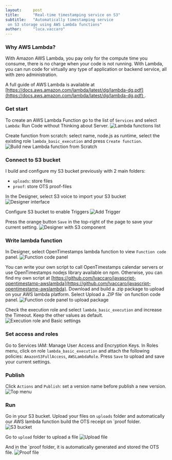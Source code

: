 ```yaml
---
layout:     post
title:      "Real-time timestamping service on S3"
subtitle:   "Automatically timestamping service   
 on S3 storage using AWS Lambda functions"
author:     "luca.vaccaro"
---
```


### Why AWS Lambda?

With Amazon AWS Lambda, you pay only for the compute time you consume, there is no charge when your code is not running. With Lambda, you can run code for virtually any type of application or backend service, all with zero administration. 

A full guide of AWS Lambda is available at [https://docs.aws.amazon.com/lambda/latest/dg/lambda-dg.pdf](https://docs.aws.amazon.com/lambda/latest/dg/lambda-dg.pdf) .


### Get start
To create an AWS Lambda Function go to the list of `Services` and select `Lambda`: Run Code without Thinking about Server.
![Lambda functions list](../img/aws-lambda-functions/1_MWuRFTLiYqfgVK7AOqVDtA.png)

Create function from scratch: select name, node.js as runtime, select the existing role `lambda_basic_execution` and press `Create function`.
![Build new Lambda function from Scratch](../img/aws-lambda-functions/1_dDybh77W8zkMAHW1XtVd0g.png)


### Connect to S3 bucket
I build and configure my S3 bucket previously with 2 main folders: 
* `uploads`: store files
* `proof`: store OTS proof-files

In the Designer, select S3 voice to import your S3 bucket
![Designer interface](../img/aws-lambda-functions/1_7ImATslGO810XJOl2IXHzw.png)


Configure S3 bucket to enable Triggers
![Add Trigger](../img/aws-lambda-functions/1_6ZfbizTSoDEuMxCzQp54_Q.png)

Press the orange button `Save` in the top-right of the page to save your current setting.
![Designer with S3 component](../img/aws-lambda-functions/1_5gqJaKVrKf4LnC5_uelfaQ.png)


### Write lambda function
In Designer, select OpenTimestamps lambda function to view `Function code` panel.
![Function code panel](../img/aws-lambda-functions/1_CQzNxfAN1wshJcAuDgBWkQ.png)

You can write your own script to call OpenTimestamps calendar servers or use OpenTimestamps nodejs library available on npm.
Otherwise, you can find my own script at [https://github.com/lvaccaro/javascript-opentimestamp-awslambda](https://github.com/lvaccaro/javascript-opentimestamp-awslambda).
Download and build a .zip package to upload on your AWS lambda platform. Select Upload a .ZIP file` on function code panel.
![Function code panel to upload package](../img/aws-lambda-functions/1_DjPSQdx--DgRUzNaG8nGdA.png)

Check the execution role and select `lambda_basic_execution` and increase the Timeout. Keep the other values as default.
![Execution role and Basic settings](../img/aws-lambda-functions/1_CDULGlkxhgzD3sLOyDTUjg.png)


### Set access and roles

Go to Services IAM: Manage User Access and Encryption Keys. 
In Roles menu, click on role `lambda_basic_execution` and attach the following policies: `AmazonS3FullAccess`, `AWSLambdaRole`.
Press `Save` to upload and save your current settings.


### Publish
Click `Actions` and `Publish`: set a version name before publish a new version.
![Top menu](../img/aws-lambda-functions/1_DStT_iub955Ghz02ha9kbA.png)


### Run
Go in your S3 bucket. Upload your files on `uploads` folder and automatically our AWS lambda function build the OTS receipt on `proof folder.
![S3 bucket](../img/aws-lambda-functions/1_Hnzbgo43tBqkcUO4u5tcYA.png)

Go to `upload` folder to upload a file
![Upload file](../img/aws-lambda-functions/1_OPCzOBHnCY0LJe7emO6lPg.png)

And in the `proof folder, it is automatically generated and stored the OTS file.
![Proof file](../img/aws-lambda-functions/1_HBEhSn8seRGX1aUisT_JDA.png)




